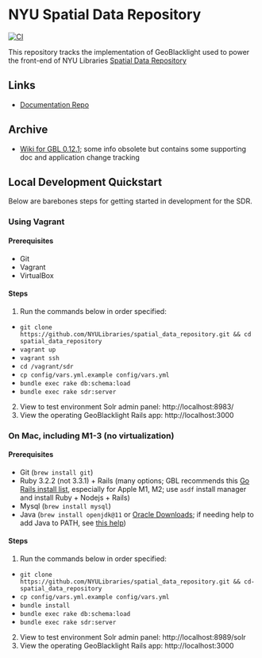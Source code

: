 # NYU Spatial Data Repository

[![CI](https://github.com/NYULibraries/spatial_data_repository/actions/workflows/ci.yml/badge.svg)](https://github.com/NYULibraries/spatial_data_repository/actions/workflows/ci.yml)

This repository tracks the implementation of GeoBlacklight used to power the front-end of NYU Libraries [Spatial Data Repository](https://geo.nyu.edu)

## Links

- [Documentation Repo](https://github.com/NYULibraries/sdr-documentation)

## Archive

- [Wiki for GBL 0.12.1](https://github.com/NYULibraries/spatial_data_repository/wiki); some info obsolete but contains some supporting doc and application change tracking

## Local Development Quickstart

Below are barebones steps for getting started in development for the SDR. 

### Using Vagrant

#### Prerequisites
- Git
- Vagrant
- VirtualBox

#### Steps

1. Run the commands below in order specified:
  - `git clone https://github.com/NYULibraries/spatial_data_repository.git && cd spatial_data_repository`
  - `vagrant up`
  - `vagrant ssh`
  - `cd /vagrant/sdr`
  - `cp config/vars.yml.example config/vars.yml`
  - `bundle exec rake db:schema:load`
  - `bundle exec rake sdr:server`
2. View to test environment Solr admin panel: http://localhost:8983/
3. View the operating GeoBlacklight Rails app: http://localhost:3000

### On Mac, including M1-3 (no virtualization)

#### Prerequisites
- Git (`brew install git`)
- Ruby 3.2.2 (not 3.3.1) + Rails (many options; GBL recommends this [Go Rails install list](https://gorails.com/setup/macos/14-sonoma#ruby), especially for Apple M1, M2; use `asdf` install manager and install Ruby + Nodejs + Rails)
- Mysql (`brew install mysql`)
- Java (`brew install openjdk@11` or [Oracle Downloads](https://www.oracle.com/java/technologies/javase/jdk11-archive-downloads.html); if needing help to add Java to PATH, see [this help](https://stackoverflow.com/questions/71059252/mac-the-operation-couldn-t-be-completed-unable-to-locate-a-java-runtime-that-su))

#### Steps

1. Run the commands below in order specified:
  - `git clone https://github.com/NYULibraries/spatial_data_repository.git && cd- spatial_data_repository`
  - `cp config/vars.yml.example config/vars.yml`
  - `bundle install`
  - `bundle exec rake db:schema:load`
  - `bundle exec rake sdr:server`
2. View to test environment Solr admin panel: http://localhost:8989/solr
3. View the operating GeoBlacklight Rails app: http://localhost:3000